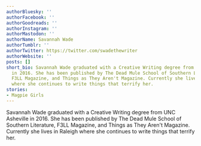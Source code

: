 ```yaml
---
authorBluesky: ''
authorFacebook: ''
authorGoodreads: ''
authorInstagram: ''
authorMastodon: ''
authorName: Savannah Wade
authorTumblr: ''
authorTwitter: https://twitter.com/swadethewriter
authorWebsite: ''
posts: []
short_bio: Savannah Wade graduated with a Creative Writing degree from UNC Asheville
  in 2016. She has been published by The Dead Mule School of Southern Literature,
  F3LL Magazine, and Things as They Aren't Magazine. Currently she lives in Raleigh
  where she continues to write things that terrify her.
stories:
- Magpie Girls
---
```


Savannah Wade graduated with a Creative Writing degree from UNC Asheville in 2016. She has been published by The Dead Mule School of Southern Literature, F3LL Magazine, and Things as They Aren't Magazine. Currently she lives in Raleigh where she continues to write things that terrify her.